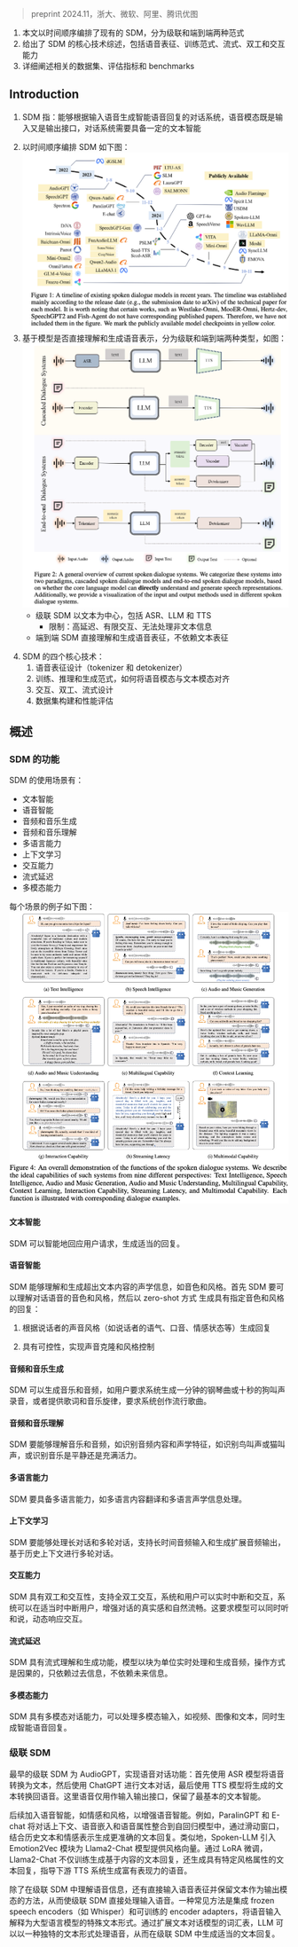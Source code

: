 > preprint 2024.11，浙大、微软、阿里、腾讯优图
<!-- Recent advancements in spoken dialogue models, exemplified by systems like
GPT-4o, have captured significant attention in the speech domain. In the broader
context of multimodal models, the speech modality offers a direct interface for
human-computer interaction, enabling direct communication between AI and users.
Compared to traditional three-tier cascaded spoken dialogue models that comprise
speech recognition (ASR), large language models (LLMs), and text-to-speech
(TTS), modern spoken dialogue models exhibit greater intelligence. These ad-
vanced spoken dialogue models not only comprehend audio, music, and other
speech-related features, but also capture stylistic and timbral characteristics in
speech. Moreover, they erate high-quality, multi-turn speech responses with low
latency, enabling real-time interaction through simultaneous listening and speaking
capability. Despite the progress in spoken dialogue systems, there is a lack of
comprehensive surveys that systematically organize and analyze these systems and
the underlying technologies. To address this, we have first compiled existing
spoken dialogue systems in the chronological order and categorized them
into the cascaded and end-to-end paradigms. We then provide an in-depth
overview of the core technologies in spoken dialogue models, covering aspects
such as speech representation, training paradigm, streaming, duplex, and
interaction capabilities. Each section discusses the limitations of these technolo-
gies and outlines considerations for future research. Additionally, we present a
thorough review of relevant datasets, evaluation metrics, and benchmarks from
the perspectives of training and evaluating spoken dialogue systems. We hope this
survey will contribute to advancing both academic research and industrial applica-
tions in the field of spoken dialogue systems. The related material is available at
https://github.com/jishengpeng/WavChat. -->
1. 本文以时间顺序编排了现有的 SDM，分为级联和端到端两种范式
2. 给出了 SDM 的核心技术综述，包括语音表征、训练范式、流式、双工和交互能力
3. 详细阐述相关的数据集、评估指标和 benchmarks

## Introduction
<!-- Spoken dialogue models [44, 243, 224] represent one of the most direct methods of human-computer
interaction, evolving from traditional voice assistants such as Alexa3, Siri4, and Google Assistant5
to the latest intelligent dialogue systems, such as GPT-4o6. The fundamental definition of a spoken
dialogue model refers to a dialogue system capable of generating intelligent verbal responses based on
the input speech. On the one hand, the speech modality serves as both the input and output interface
for the human-computer interaction in the spoken dialogue models. On the other hand, the dialogue
system [52] requires the model to possess a certain level of textual intelligence, including the ability
to comprehend the knowledge of human society and generating professional and intelligent responses.
Recently, intelligent spoken dialogue systems, exemplified by GPT-4o and Moshi [44], have garnered
significant attention for their ability to extend speech intelligence capabilities beyond traditional
text-based dialogue models [85]. These dialogue models can not only generate natural, human-
like speech responses [44, 196] but also demonstrate an advanced understanding and generation of
acoustic features beyond text, such as timbre, emotion, and style [128, 129, 228]. Additionally, they
exhibit strong performance in processing other speech-related representations, including music and
audio events [33, 34, 67, 199]. Their realistic conversational interactivity [61, 224] and low-latency
dialogue experiences [44] further distinguish them among the traditional spoken dialogue models. -->
1. SDM 指：能够根据输入语音生成智能语音回复的对话系统，语音模态既是输入又是输出接口，对话系统需要具备一定的文本智能
<!-- The history of spoken dialogue models can be traced back to early systems like dGSLM [158] and
AudioGPT [85], leading up to more recent advancements such as GPT-4o and Moshi [44]. During
this period, many notable spoken dialogue models have emerged. As shown in Figure 1, we have
organized these models in chronological order. Broadly, they can be categorized into two types:
cascaded spoken dialogue models [33, 34] and end-to-end [150, 223, 247, 249] spoken dialogue
models. Given that most current spoken dialogue models rely on alignment with the text modality,
the distinction between cascaded and end-to-end models is crucial. As illustrated in Figure 2,
we classify all spoken dialogue models based on whether the core language model can directly
understand and generate speech representations, dividing them into cascaded and end-to-end
categories. Traditional cascaded spoken dialogue systems such as AudioGPT [85] are structured
around text as the central intermediary, typically comprising three cascaded modules. First, the
input audio is transcribed into text by an automatic speech recognition (ASR) module [170]. The
transcribed text is then fed into a large language model (LLM) such as ChatGPT to generate a textual
response. Finally, this textual response is converted back into audio through a text-to-speech (TTS)
module [110, 177]. While this cascaded architecture leverages the strong in-context capabilities of
large language models, it introduces several challenges, including high latency, limited interactivity,
and the inability to process non-textual information. To address these issues, recent research has
taken two primary directions. Some approaches [34, 199] focus on optimizing the understanding and
generation components within the cascaded system to mitigate the aforementioned limitations. Some
other approach [223, 224, 245, 249] seek to directly solve these problems by adopting end-to-end
architectures for spoken dialogue systems. Although end-to-end spoken dialogue models exhibit
various differences in terms of representations and model architectures, they share a common feature:
they do not rely on text as the central intermediary. Instead, these models aim to directly comprehend
and generate speech representations. We define such systems as end-to-end spoken dialogue models. -->
2. 以时间顺序编排 SDM 如下图：
![](image/Pasted%20image%2020241221155246.png)
3. 基于模型是否直接理解和生成语音表示，分为级联和端到端两种类型，如图：
![](image/Pasted%20image%2020241221160451.png)
    + 级联 SDM 以文本为中心，包括 ASR、LLM 和 TTS
        + 限制：高延迟、有限交互、无法处理非文本信息
    + 端到端 SDM 直接理解和生成语音表征，不依赖文本表征
<!-- When constructing spoken dialogue systems, we identify four core technologies closely related to
spoken dialogue models, based on the different levels of intelligence involved. The first is the design
of speech representations (i.e., tokenizers and detokenizers). The second concerns the paradigm
for training, inference, and generation, specifically how to align the speech modality with the text
modality while preserving or enhancing the intelligence of existing text-based dialogue models.
This part also involves selecting different model architectures, generation strategies, and multi-stage
training approaches. The third challenge involves the design of interactive, duplex, streaming for
spoken dialogue systems. Lastly, the fourth challenge relates to data—specifically, how to construct
training datasets for spoken dialogue systems and evaluate their performance. -->
4. SDM 的四个核心技术：
    1. 语音表征设计（tokenizer 和 detokenizer）
    2. 训练、推理和生成范式，如何将语音模态与文本模态对齐
    3. 交互、双工、流式设计
    4. 数据集构建和性能评估
<!-- Given these considerations, in the following sections of this paper, we address these four key
technologies in the order outlined above. In Section 2, we provide an overview of spoken dialogue
systems, including typical spoken dialogue scenarios (i.e., how to define a spoken dialogue model)
and recent developments in the cascaded and end-to-end spoken dialogue models. Section 3 focuses
on the speech representations used in spoken dialogue systems. In Section 4, we systematically
discuss the training paradigms, with particular emphasis on how to align the speech modality with the
text modality, as well as multi-stage training strategies, model architectures, and generation strategies.
Section 5 highlights the unique characteristics of spoken dialogue systems, particularly their duplex,
streaming nature, which distinguishes them from text-based dialogue systems. In Section 6, we
examine the construction of training datasets and the evaluation methodologies specific to spoken
dialogue models. At the end of each section, we include a summary and discussion to reflect on the
key insights. Finally, in Section 7, we conclude the survey by summarizing the major findings and
discussing open issues for future research. Given the complexity of the technical points, we provide
an overview of the structure of this survey in Figure 3. -->

## 概述
<!-- In this section, we will provide an overall overview of spoken dialogue models. we begin by defining
what constitutes an intelligent spoken dialogue model by examining various dialogue scenarios. We
then provide a comprehensive overview of spoken dialogue models, distinguishing between cascaded
spoken dialogue models and end-to-end spoken dialogue models. -->
<!-- Functions of Spoken Dialogue Systems -->
### SDM 的功能
<!-- Based on the demos and inference interfaces of representative models such as GPT-4o, Moshi [44],
Qwen2-Audio [33], and VITA [61], we categorize the usage scenarios of modern intelligent spoken
dialogue models into the following nine representative categories: 1) Text Intelligence, 2) Speech
Intelligence, 3) Audio and Music Generation, 4) Audio and Music Understanding, 5) Multilingual
Capability, 6) Context Learning, 7) Interaction Capability, 8) Streaming Latency, and 9) Multimodal
Capability. For the nine distinct use cases in spoken dialogue models, we provide corresponding
examples for each scenario in Figure 4. It is clear from these usage scenarios that a spoken dialogue
model is not simply an extension of a text-based dialogue model to the speech modality (i.e., where
the speech modality serves merely as an interface for converting speech into text). Rather, an
intelligent spoken dialogue system must be capable of comprehending and generating acoustic
information embedded in speech (such as timbre, style, and emotion) and of understanding and
producing a wider range of audio representations, including information related to audio events
and music. Additionally, unlike non-streaming text-based systems, spoken dialogue models need to
support real-time, interactive streaming capabilities. These usage scenarios not only highlight the
intelligence inherent in spoken dialogue systems but also present significant challenges for building
end-to-end spoken dialogue models. Below, we provide a detailed examination of each of the nine
usage scenarios. -->
SDM 的使用场景有：
+ 文本智能
+ 语音智能
+ 音频和音乐生成
+ 音频和音乐理解
+ 多语言能力
+ 上下文学习
+ 交互能力
+ 流式延迟
+ 多模态能力

每个场景的例子如下图：
![](image/Pasted%20image%2020241224154455.png)

#### 文本智能
<!-- As illustrated in Figure 4 (a), a spoken dialogue system must retain the fundamental capabilities of
the original text-based dialogue models, such as ChatGPT. We define this usage scenario as textual
intelligence. In this context, the spoken dialogue model can intelligently respond to user requests,
generating appropriate responses such as travel itineraries, work plans, and scheduling. However,
due to the limitations of voice-based interaction, the textual intelligence of current spoken dialogue
systems is more focused on the daily scenarios. In certain contexts, such as complex mathematical
theorem reasoning, the performance requirements for spoken dialogue models differ from those of
text-based dialogue models [201]. These advanced aspects of textual intelligence warrant further
exploration in unified multimodal dialogue models. --> 
SDM 可以智能地回应用户请求，生成适当的回复。

<!-- Speech Intelligence -->
#### 语音智能
<!-- A distinguishing feature of spoken dialogue models, compared to text-based dialogue models [201],
is their ability to understand and generate acoustic information beyond mere textual content. In the
speech modality, not only is the textual content present, but also additional acoustic information,
such as timbre (speaker identity) and style (emotion, prosody, etc.). As illustrated in Figure 4 (b), an
intelligent spoken dialogue system should be capable of understanding the timbre and style
of conversational speech and, ideally, generating responses with specified timbre and style in a
zero-shot manner. -->
SDM 能够理解和生成超出文本内容的声学信息，如音色和风格。首先 SDM 要可以理解对话语音的音色和风格，然后以 zero-shot 方式 生成具有指定音色和风格的回复：
<!-- This capability about speech intelligence involves several use cases. First, on the comprehension
side, the spoken dialogue system should generate responses based on the speaker’s vocal style. For
example, in the E-chat [228], a classic example might be: if a user asks, "My phone won’t turn on,
what should I do?" in a cheerful tone, the system might respond, "It looks like you’re excited about
getting a new phone. What type of phone are you interested in?" Conversely, if the user asks the
same question in a sad tone, the system might reply, "It’s unfortunate your phone isn’t working. If
you’re familiar with the repair policy, let’s proceed with the next steps." This situation indicates that
the spoken dialogue system may generate responses with different content based on varying acoustic
information. Furthermore, the system should comprehend various acoustic cues, such as accents or
emotional states, and adjust its responses of different acoustic information accordingly. For instance,
if the speaker is an American, the system might reply with a native English accent, whereas if the
speaker is a Shanghainese user, the system could respond using the corresponding dialect. Similarly,
if the user speaks with a sad tone, the dialogue system should be able to generate a more encouraging
and empathetic response. -->
1. 根据说话者的声音风格（如说话者的语气、口音、情感状态等）生成回复
<!-- On the generation side, speech intelligence is more prominently reflected in its controllability, such
as voice cloning and style control. For example, the system could be instructed to mimic a specific
voice or respond in a designated style (e.g., mimicking a grandmother’s soft and gentle voice for
a comforting interaction). Additionally, the system could use a voice prompt provided during the
conversation to fully clone the timbre from the prompt and generate speech in that same voice. In
summary, the ability to comprehend and generate acoustic information is one of the key characteristics
of an intelligent spoken dialogue model. -->
2. 具有可控性，实现声音克隆和风格控制
<!-- Audio and Music Generation -->
#### 音频和音乐生成
<!-- In the spoken dialogue models, beyond basic spoken dialogue capabilities, an intelligent spoken
dialogue system may be required to generate music and audio. For example, a user might instruct the
system to generate a one-minute piano piece or a ten-second recording of a dog barking. Additionally,
users might provide lyrics and a musical melody, asking the spoken dialogue model to create a pop
song. The system should thus inherit the generative capabilities of large-scale music [2, 40, 117, 142]
and audio [84, 135, 137] models on the output side. -->
SDM 可以生成音乐和音频，如用户要求系统生成一分钟的钢琴曲或十秒的狗叫声录音，或者提供歌词和音乐旋律，要求系统创作流行歌曲。
<!-- Audio and Music Understanding -->
#### 音频和音乐理解
<!-- Complementing its music and audio generation capabilities, a spoken dialogue model should also
be able to understand music and audio on the input side [33, 199]. For instance, when given an
audio clip, the intelligent system should identify both its content and acoustic characteristics, such
as recognizing whether the sound is a bird chirping or a cat meowing, or whether the music is calm
or energetic. Moreover, the system could extend its understanding by creating literary works—like
poetry or songs—based on the given music or audio. -->
SDM 要能够理解音乐和音频，如识别音频内容和声学特征，如识别鸟叫声或猫叫声，或识别音乐是平静还是充满活力。
<!-- Multilingual Capability -->
#### 多语言能力
<!-- Similar to text-based dialogue models, spoken dialogue systems are expected to possess multilingual
capabilities. Specifically, these models should be able to perform multilingual content translation,
such as translating a spoken segment in Japanese into French speech clips, effectively inheriting
the capabilities of simultaneous interpretation. In addition to multilingual content translation, the
system should also handle multilingual acoustic information. This means that the intelligent spoken
dialogue model should be able to generate responses in various languages and accents, replying in
the corresponding accent of the target language based on the different input speech. -->
SDM 要具备多语言能力，如多语言内容翻译和多语言声学信息处理。
<!-- Context Learning -->
#### 上下文学习
<!-- In the spoken dialogue models, the ability to handle long-form and multi-turn conversations is a key
benchmark for evaluating performance [44]. This requires that spoken dialogue models not only
support long-duration audio inputs but also generate extended audio outputs. Moreover, they must
be capable of engaging in multi-turn conversations based on historical context. An important aspect
of multi-turn dialogue is the ability to revise previous responses based on new user instructions. As
shown in Figure 4 (f), an intelligent spoken dialogue model should be able to continuously modify its
previous replies according to the user’s evolving requests. -->
SDM 要能够处理长对话和多轮对话，支持长时间音频输入和生成扩展音频输出，基于历史上下文进行多轮对话。
<!-- Interaction Capability -->
#### 交互能力
<!-- A distinguishing feature of spoken dialogue systems compared to the text-based dialogue models
is their duplex and interactive nature [44]. In text-based dialogue, interactions typically follow a
half-duplex structure, where the response can only be provided after the question has been completed,
and the user is unable to interrupt the reply in real-time. However, in the spoken dialogue systems,
full-duplex interaction is common. This means that a conversation does not need to be fully completed
before a response can be generated. Both the system and the user can interrupt and interact in real time.
For example, if the user is unsatisfied with the system’s response, they can immediately interrupt,
causing the system to halt its current generation and respond to the new input. Additionally, to emulate
more natural conversational settings, the system can also interrupt the user when appropriate, such as
when clarifying the user’s intent. Beyond the ability to interrupt, interactive dialogue often includes
the use of conversational fillers, such as "okay," "haha," or "oh," which signal acknowledgment or
agreement. Including these within spoken dialogue models enhances the realism and natural flow of
conversations. The underlying requirement for interaction capabilities is that the system should be
able to listen and speak simultaneously, responding dynamically to the flow of the interaction. -->
SDM 具有双工和交互性，支持全双工交互，系统和用户可以实时中断和交互，系统可以在适当时中断用户，增强对话的真实感和自然流畅。这要求模型可以同时听和说，动态响应交互。
<!-- Streaming Latency -->
#### 流式延迟
<!-- Streaming comprehension and generation are also fundamental functionalities of spoken dialogue
models [224, 249, 57]. In the real-world scenarios, a model cannot wait until an entire minute-long
audio segment has been processed before generating a response. Instead, the model must operate on
a chunk-based mechanism, dynamically processing and generating audio in real time, one chunk at a
time. Additionally, the streaming requirement means that the entire system must operate in a causal
manner—understanding and generating audio based solely on past information, without relying on
future information. Streaming function is often closely tied to the need for low latency. In practical
conversational experiences, the latency of the first token generated by the spoken dialogue model
(i.e., the wait time for the user) and the average latency of the generation process are critical factors
that influence the overall responsiveness and usability of the spoken dialogue system. -->
SDM 具有流式理解和生成功能，模型以块为单位实时处理和生成音频，操作方式是因果的，只依赖过去信息，不依赖未来信息。
<!-- Multimodal Capability -->
#### 多模态能力
<!-- Multimodal dialogue capability [25, 61] represents an advanced feature of spoken dialogue models.
In existing systems, this typically refers to the ability to process inputs from multiple modalities,
such as video, images, and text, while generating intelligent speech responses. A spoken dialogue
model equipped with this capability achieves the ability to “hear, see, and speak” simultaneously.
Multimodal inputs significantly enhance the potential of these systems; for instance, users can employ
various gestures to improve the quality of the model’s generated responses, and the system can
develop a deeper understanding of the physical world. Beyond multimodal inputs, the future of
dialogue systems lies in large multimodal models that unify the comprehension and generation
capabilities across all modalities, with spoken dialogue serving as the foundational modality -->
SDM 具有多模态对话能力，可以处理多模态输入，如视频、图像和文本，同时生成智能语音回复。

<!-- Cascaded Spoken Dialogue Systems -->
### 级联 SDM
<!-- The earliest prototype of cascaded spoken dialogue systems can be traced back to AudioGPT [85].
To achieve speech-to-speech dialogue functionality, the system first employed an Automatic Speech
Recognition (ASR) model to convert speech into text, followed by ChatGPT for text-based dialogue,
and finally, a Text-to-Speech (TTS) model to convert the generated text back into speech. In this
primitive version, speech was used solely as an input-output interface, retaining only the most basic
textual intelligence. For example, in the Huggingface’s open-source Speech-To-Speech framework7,
an additional Voice Activity Detection (VAD) module8 was further layered onto the traditional
cascaded modules to distinguish between speech and silent segments, as well as between different
speakers -->
最早的级联 SDM 为 AudioGPT，实现语音对话功能：首先使用 ASR 模型将语音转换为文本，然后使用 ChatGPT 进行文本对话，最后使用 TTS 模型将生成的文本转换回语音。这里语音仅用作输入输出接口，保留了最基本的文本智能。
<!-- After the basic textual intelligence had been established in the cascaded spoken dialogue models,
researchers began incorporating paralinguistic features, such as emotion and style, to enhance the
speech intelligence in the cascaded spoken dialogue models. For instance, ParalinGPT [129] and
E-chat [228] integrate conversational context, speech embeddings, and paralinguistic attributes into
an autoregressive model via a sliding window, allowing the model to generate more accurate text
responses by combining historical text and emotional representations. Similarly, Spoken-LLM [128]
introduces an Emotion2Vec [144] module to provide style vectors to the Llama2-Chat model. Through
LoRA [80] fine-tuning, Llama2-Chat is trained not only to generate content-based text responses but
also to produce text responses with specific stylistic attributes (e.g., <cheerful, fast, normal>), which
can guide downstream TTS systems in generating expressive speech. -->
后续加入语音智能，如情感和风格，以增强语音智能。例如，ParalinGPT 和 E-chat 将对话上下文、语音嵌入和语音属性整合到自回归模型中，通过滑动窗口，结合历史文本和情感表示生成更准确的文本回复。类似地，Spoken-LLM 引入 Emotion2Vec 模块为 Llama2-Chat 模型提供风格向量。通过 LoRA 微调，Llama2-Chat 不仅训练生成基于内容的文本回复，还生成具有特定风格属性的文本回复，指导下游 TTS 系统生成富有表现力的语音。
<!-- In addition to understanding acoustic information within cascaded spoken dialogue models, there have
been efforts to directly input speech representations while retaining text as the output modality [41,
34, 112]. This forces cascaded spoken dialogue systems to process input speech directly. A common
approach involves integrating frozen speech encoders (such as Whisper [170]) with trainable encoder
adapters, allowing the speech input to be interpreted as a specialized form of text by the large language
model. By extending the vocabulary of the text-based dialogue model, the large language model
can process speech as if it were a unique form of text, enabling the generation of appropriate text
responses in the cascaded spoken dialogue models. -->
除了在级联 SDM 中理解语音信息，还有直接输入语音表征并保留文本作为输出模态的方法，从而使级联 SDM 直接处理输入语音。一种常见方法是集成 frozen speech encoders（如 Whisper）和可训练的 encoder adapters，将语音输入解释为大型语言模型的特殊文本形式。通过扩展文本对话模型的词汇表，LLM 可以以一种独特的文本形式处理语音，从而在级联 SDM 中生成适当的文本回复。